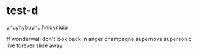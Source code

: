 # test-d





yhuyhybuyhuihniuyniuiu

ff
wonderwall
don't look back in anger
champagne supernova
supersonic
live forever
slide away